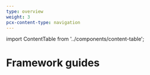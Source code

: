 ```yaml
---
type: overview
weight: 3
pcx-content-type: navigation
---
```


import ContentTable from '../components/content-table';

# Framework guides

<ContentTable path="framework-guides" />
